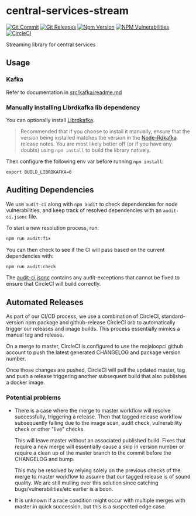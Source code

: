 # central-services-stream

[![Git Commit](https://img.shields.io/github/last-commit/mojaloop/central-services-stream.svg?style=flat)](https://github.com/mojaloop/central-services-stream/commits/master)
[![Git Releases](https://img.shields.io/github/release/mojaloop/central-services-stream.svg?style=flat)](https://github.com/mojaloop/central-services-stream/releases)
[![Npm Version](https://img.shields.io/npm/v/@mojaloop/central-services-stream.svg?style=flat)](https://www.npmjs.com/package/@mojaloop/central-services-stream)
[![NPM Vulnerabilities](https://img.shields.io/snyk/vulnerabilities/npm/@mojaloop/central-services-stream.svg?style=flat)](https://www.npmjs.com/package/@mojaloop/central-services-stream)
[![CircleCI](https://circleci.com/gh/mojaloop/central-services-stream.svg?style=svg)](https://circleci.com/gh/mojaloop/central-services-stream)

Streaming library for central services

## Usage

### Kafka

Refer to documentation in [src/kafka/readme.md](./src/kafka/readme.md)

### Manually installing Librdkafka lib dependency

You can optionally install [Librdkafka](https://github.com/confluentinc/librdkafka).

> Recommended that if you choose to install it manually, ensure that the version being installed matches the version in the [Node-Rdkafka](https://github.com/Blizzard/node-rdkafka/releases) release notes. You are most likely better off (or if you have any doubts) using `npm install` to build the library natively.

Then configure the following env var before running `npm install`:

```env
export BUILD_LIBRDKAFKA=0
```

## Auditing Dependencies

We use `audit-ci` along with `npm audit` to check dependencies for node vulnerabilities, and keep track of resolved dependencies with an `audit-ci.jsonc` file.

To start a new resolution process, run:

```bash
npm run audit:fix
```

You can then check to see if the CI will pass based on the current dependencies with:

```bash
npm run audit:check
```

The [audit-ci.jsonc](./audit-ci.jsonc) contains any audit-exceptions that cannot be fixed to ensure that CircleCI will build correctly.

## Automated Releases

As part of our CI/CD process, we use a combination of CircleCI, standard-version
npm package and github-release CircleCI orb to automatically trigger our releases
and image builds. This process essentially mimics a manual tag and release.

On a merge to master, CircleCI is configured to use the mojaloopci github account
to push the latest generated CHANGELOG and package version number.

Once those changes are pushed, CircleCI will pull the updated master, tag and
push a release triggering another subsequent build that also publishes a docker image.

### Potential problems

* There is a case where the merge to master workflow will resolve successfully, triggering
  a release. Then that tagged release workflow subsequently failing due to the image scan,
  audit check, vulnerability check or other "live" checks.

  This will leave master without an associated published build. Fixes that require
  a new merge will essentially cause a skip in version number or require a clean up
  of the master branch to the commit before the CHANGELOG and bump.

  This may be resolved by relying solely on the previous checks of the
  merge to master workflow to assume that our tagged release is of sound quality.
  We are still mulling over this solution since catching bugs/vulnerabilities/etc earlier
  is a boon.

* It is unknown if a race condition might occur with multiple merges with master in
  quick succession, but this is a suspected edge case.
